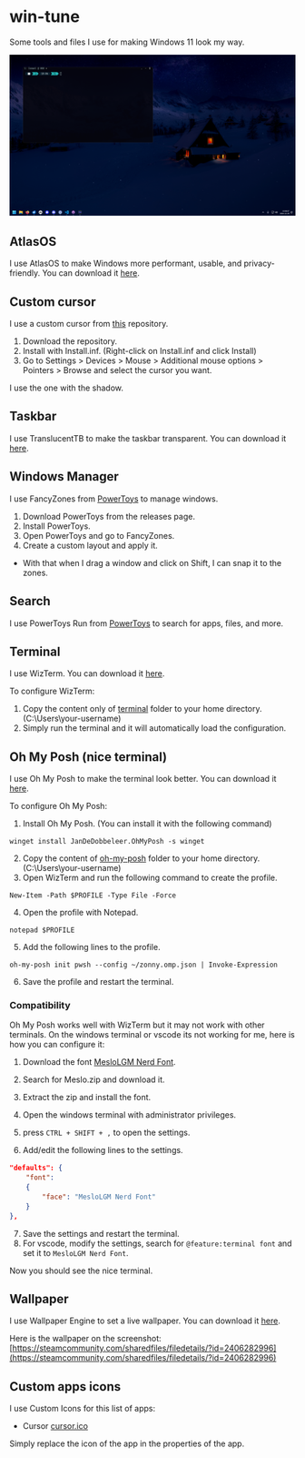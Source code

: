# win-tune
Some tools and files I use for making Windows 11 look my way.

[![Windows 11](./screenshot.png)](./![preview.png](screenshot.png))

## AtlasOS
I use AtlasOS to make Windows more performant, usable, and privacy-friendly. You can download it [here](https://atlasos.net/).

## Custom cursor
I use a custom cursor from [this](https://github.com/antiden/macOS-cursors-for-Windows) repository.

1. Download the repository.
2. Install with Install.inf. (Right-click on Install.inf and click Install)
3. Go to Settings > Devices > Mouse > Additional mouse options > Pointers > Browse and select the cursor you want.

I use the one with the shadow.

## Taskbar
I use TranslucentTB to make the taskbar transparent. You can download it [here](https://github.com/TranslucentTB/TranslucentTB).

## Windows Manager
I use FancyZones from [PowerToys](https://github.com/microsoft/PowerToys) to manage windows.

1. Download PowerToys from the releases page.
2. Install PowerToys.
3. Open PowerToys and go to FancyZones.
4. Create a custom layout and apply it.

* With that when I drag a window and click on Shift, I can snap it to the zones.

## Search
I use PowerToys Run from [PowerToys](https://github.com/microsoft/PowerToys) to search for apps, files, and more.

## Terminal
I use WizTerm. You can download it [here](https://wezfurlong.org/wezterm/index.html).

To configure WizTerm:

1. Copy the content only of [terminal](./terminal) folder to your home directory. (C:\Users\your-username)
2. Simply run the terminal and it will automatically load the configuration.

## Oh My Posh (nice terminal)
I use Oh My Posh to make the terminal look better. You can download it [here](https://ohmyposh.dev/).

To configure Oh My Posh:

1. Install Oh My Posh. (You can install it with the following command)
```
winget install JanDeDobbeleer.OhMyPosh -s winget
```
2. Copy the content of [oh-my-posh](./oh-my-posh) folder to your home directory. (C:\Users\your-username)
3. Open WizTerm and run the following command to create the profile.
```
New-Item -Path $PROFILE -Type File -Force
```
4. Open the profile with Notepad.
```
notepad $PROFILE
```
5. Add the following lines to the profile.
```
oh-my-posh init pwsh --config ~/zonny.omp.json | Invoke-Expression
```
6. Save the profile and restart the terminal.

### Compatibility
Oh My Posh works well with WizTerm but it may not work with other terminals.
On the windows terminal or vscode its not working for me, here is how you can configure it:

1. Download the font [MesloLGM Nerd Font](https://github.com/ryanoasis/nerd-fonts/releases).
2. Search for Meslo.zip and download it.
3. Extract the zip and install the font.

4. Open the windows terminal with administrator privileges.
5. press `CTRL + SHIFT + ,` to open the settings.
6. Add/edit the following lines to the settings.
```json
"defaults": {
    "font":
    {
        "face": "MesloLGM Nerd Font"
    }
},
```
7. Save the settings and restart the terminal.
8. For vscode, modify the settings, search for `@feature:terminal font` and set it to `MesloLGM Nerd Font`.

Now you should see the nice terminal.

## Wallpaper
I use Wallpaper Engine to set a live wallpaper. You can download it [here](https://store.steampowered.com/app/431960/Wallpaper_Engine/).

Here is the wallpaper on the screenshot: [https://steamcommunity.com/sharedfiles/filedetails/?id=2406282996](https://steamcommunity.com/sharedfiles/filedetails/?id=2406282996)

## Custom apps icons
I use Custom Icons for this list of apps:

- Cursor [cursor.ico](./custom-icons/cursor.ico)

Simply replace the icon of the app in the properties of the app.
